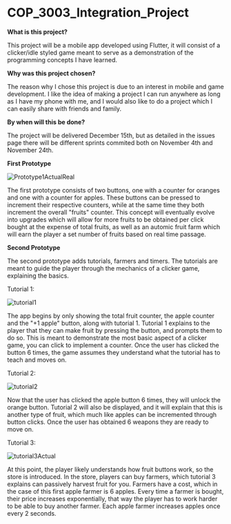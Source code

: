 # COP_3003_Integration_Project

**What is this project?**

This project will be a mobile app developed using Flutter, it will consist of a clicker/idle styled game meant to serve as a demonstration of the programming concepts I have learned.

**Why was this project chosen?**

The reason why I chose this project is due to an interest in mobile and game development. I like the idea of making a project I can run anywhere as long as I have my phone with me, and I would also like to do a project which I can easily share with friends and family.

**By when will this be done?**

The project will be delivered December 15th, but as detailed in the issues page there will be different sprints commited both on November 4th and November 24th.

**First Prototype**

![Prototype1ActualReal](https://user-images.githubusercontent.com/62119614/140718015-a6da43ed-90c6-4cd1-94d4-98a3a3abb556.PNG)
  
The first prototype consists of two buttons, one with a counter for oranges and one with a counter for apples. These buttons can be pressed to increment their respective counters, while at the same time they both increment the overall "fruits" counter. This concept will eventually evolve into upgrades which will allow for more fruits to be obtained per click bought at the expense of total fruits, as well as an automic fruit farm which will earn the player a set number of fruits based on real time passage.

**Second Prototype**

The second prototype adds tutorials, farmers and timers. The tutorials are meant to guide the player through the mechanics of a clicker game, explaining the basics.

Tutorial 1:

![tutorial1](https://user-images.githubusercontent.com/62119614/143371961-224df754-3f14-47f7-8e8d-e7794f6f997e.PNG)
  
The app begins by only showing the total fruit counter, the apple counter and the "+1 apple" button, along with tutorial 1. Tutorial 1 explains to the player that they can make fruit by pressing the button, and prompts them to do so. This is meant to demonstrate the most basic aspect of a clicker game, you can click to implement a counter. Once the user has clicked the button 6 times, the game assumes they understand what the tutorial has to teach and moves on.

Tutorial 2:

![tutorial2](https://user-images.githubusercontent.com/62119614/143372182-0b94bfbc-dac8-40b5-b47d-ce3bbb9b2847.PNG)
  
Now that the user has clicked the apple button 6 times, they will unlock the orange button. Tutorial 2 will also be displayed, and it will explain that this is another type of fruit, which much like apples can be incremented through button clicks. Once the user has obtained 6 weapons they are ready to move on.

Tutorial 3:

![tutorial3Actual](https://user-images.githubusercontent.com/62119614/143372653-0aceb404-df7e-41f5-b266-00e0b7de413e.PNG)
</p>
  
At this point, the player likely understands how fruit buttons work, so the store is introduced. In the store, players can buy farmers, which tutorial 3 explains can passively harvest fruit for you. Farmers have a cost, which in the case of this first apple farmer is 6 apples. Every time a farmer is bought, their price increases exponentially, that way the player has to work harder to be able to buy another farmer. Each apple farmer increases apples once every 2 seconds.
